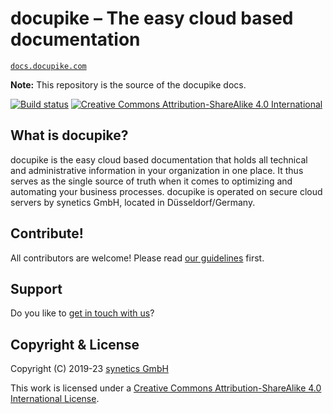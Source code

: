 # docupike – The easy cloud based documentation

[`docs.docupike.com`](https://docs.docupike.com/)

**Note:** This repository is the source of the docupike docs.

[![Build status](https://github.com/docupike/docs/actions/workflows/build.yml/badge.svg?branch=main)](https://github.com/docupike/docs/actions)
[![Creative Commons Attribution-ShareAlike 4.0 International](https://i.creativecommons.org/l/by-sa/4.0/80x15.png)](http://creativecommons.org/licenses/by-sa/4.0/)

## What is docupike?

docupike is the easy cloud based documentation that holds all technical and administrative information in your organization in one place.
It thus serves as the single source of truth when it comes to optimizing and automating your business processes.
docupike is operated on secure cloud servers by synetics GmbH, located in Düsseldorf/Germany.

## Contribute!

All contributors are welcome! Please read [our guidelines](CONTRIBUTING.md) first.

## Support

Do you like to [get in touch with us](SUPPORT.md)?

## Copyright & License

Copyright (C) 2019-23 [synetics GmbH](https://docupike.com/)

This work is licensed under a [Creative Commons Attribution-ShareAlike 4.0 International License](https://creativecommons.org/licenses/by-sa/4.0/).

